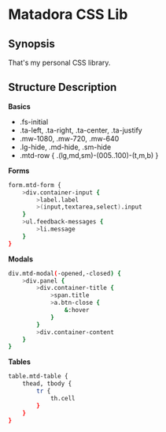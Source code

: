 # Matadora CSS Lib

## Synopsis

That's my personal CSS library.

## Structure Description

**Basics**

- .fs-initial
- .ta-left, .ta-right, .ta-center, .ta-justify
- .mw-1080, .mw-720, .mw-640
- .lg-hide, .md-hide, .sm-hide
- .mtd-row { .(lg,md,sm)-(005..100)-(t,m,b) }

**Forms**

```sh
form.mtd-form {
	>div.container-input {
		>label.label
		>(input,textarea,select).input
	}
	>ul.feedback-messages {
		>li.message
	}
}
```

**Modals**

```sh
div.mtd-modal(-opened,-closed) {
	>div.panel {
		>div.container-title {
			>span.title
			>a.btn-close {
				&:hover		
			}
		}
		>div.container-content
	}
}
```

**Tables**

```sh
table.mtd-table { 
	thead, tbody {
		tr {
			th.cell
		}
	}
}
```